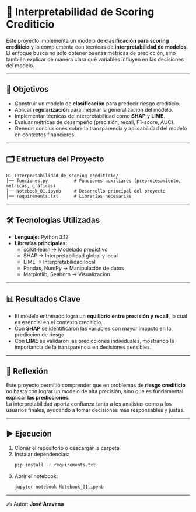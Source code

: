 # 📌 Interpretabilidad de Scoring Crediticio

Este proyecto implementa un modelo de **clasificación para scoring crediticio** y lo complementa con técnicas de **interpretabilidad de modelos**.  
El enfoque busca no solo obtener buenas métricas de predicción, sino también explicar de manera clara qué variables influyen en las decisiones del modelo.

---

## 🎯 Objetivos
- Construir un modelo de **clasificación** para predecir riesgo crediticio.  
- Aplicar **regularización** para mejorar la generalización del modelo.  
- Implementar técnicas de interpretabilidad como **SHAP** y **LIME**.  
- Evaluar métricas de desempeño (precisión, recall, F1-score, AUC).  
- Generar conclusiones sobre la transparencia y aplicabilidad del modelo en contextos financieros.

---

## 🗂️ Estructura del Proyecto
```
01_Interpretabilidad_de_scoring_crediticio/
│── funciones.py          # Funciones auxiliares (preprocesamiento, métricas, gráficas)
│── Notebook_01.ipynb     # Desarrollo principal del proyecto
│── requirements.txt      # Librerías necesarias
```

---

## 🛠️ Tecnologías Utilizadas
- **Lenguaje:** Python 3.12  
- **Librerías principales:**  
  - scikit-learn → Modelado predictivo  
  - SHAP → Interpretabilidad global y local  
  - LIME → Interpretabilidad local  
  - Pandas, NumPy → Manipulación de datos  
  - Matplotlib, Seaborn → Visualización  

---

## 📊 Resultados Clave
- El modelo entrenado logra un **equilibrio entre precisión y recall**, lo cual es esencial en el contexto crediticio.  
- Con **SHAP** se identificaron las variables con mayor impacto en la predicción de riesgo.  
- Con **LIME** se validaron las predicciones individuales, mostrando la importancia de la transparencia en decisiones sensibles.  

---

## 🧠 Reflexión
Este proyecto permitió comprender que en problemas de **riesgo crediticio** no basta con lograr un modelo de alta precisión, sino que es fundamental **explicar las predicciones**.  
La interpretabilidad aporta confianza tanto a los analistas como a los usuarios finales, ayudando a tomar decisiones más responsables y justas.

---

## ▶️ Ejecución
1. Clonar el repositorio o descargar la carpeta.  
2. Instalar dependencias:
   ```bash
   pip install -r requirements.txt
   ```
3. Abrir el notebook:
   ```bash
   jupyter notebook Notebook_01.ipynb
   ```

---


✍️ Autor: **José Aravena**
